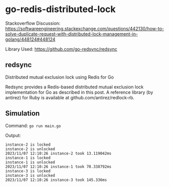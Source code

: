 # go-redis-distributed-lock

Stackoverflow Discussion: https://softwareengineering.stackexchange.com/questions/442130/how-to-solve-duplicate-request-with-distributed-lock-management-in-golang/448124#448124

Library Used: https://github.com/go-redsync/redsync

## redsync
Distributed mutual exclusion lock using Redis for Go 

Redsync provides a Redis-based distributed mutual exclusion lock implementation for Go as described in this post. A reference library (by antirez) for Ruby is available at github.com/antirez/redlock-rb.

## Simulation

Command:
`go run main.go`

Output:
```
instance-2 is locked
instance-2 is unlocked
2023/11/07 12:10:26 instance-2 took 13.119042ms
instance-1 is locked
instance-1 is unlocked
2023/11/07 12:10:26 instance-1 took 70.338792ms
instance-3 is locked
instance-3 is unlocked
2023/11/07 12:10:26 instance-3 took 145.336ms
```